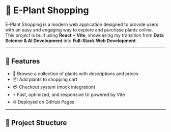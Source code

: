 # 🌱 E-Plant Shopping

E-Plant Shopping is a modern web application designed to provide users with an easy and engaging way to explore and purchase plants online.  
This project is built using **React + Vite**, showcasing my transition from **Data Science & AI Development** into **Full-Stack Web Development**.  

---

## 🚀 Features
- 🛒 Browse a collection of plants with descriptions and prices  
- 📦 Add plants to shopping cart  
- 💳 Checkout system (mock integration)  
- ⚡ Fast, optimized, and responsive UI powered by Vite  
- 🌐 Deployed on GitHub Pages  

---

## 📂 Project Structure

